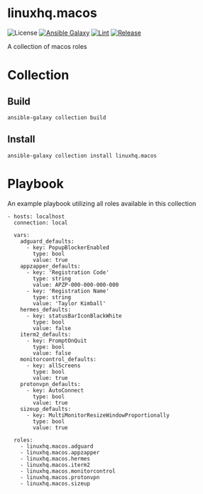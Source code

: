# linuxhq.macos

![License](https://img.shields.io/badge/license-GPLv3-lightgreen)
[![Ansible Galaxy](https://img.shields.io/badge/collection-linuxhq.macos-blue)](https://galaxy.ansible.com/linuxhq/macos)
[![Lint](https://github.com/linuxhq/ansible-collection-macos/actions/workflows/linting.yml/badge.svg)](https://github.com/linuxhq/ansible-collection-macos/actions/workflows/linting.yml)
[![Release](https://github.com/linuxhq/ansible-collection-macos/actions/workflows/release.yml/badge.svg)](https://github.com/linuxhq/ansible-collection-macos/actions/workflows/release.yml)

A collection of macos roles

# Collection

## Build

    ansible-galaxy collection build

## Install

    ansible-galaxy collection install linuxhq.macos

# Playbook

An example playbook utilizing all roles available in this collection

    - hosts: localhost
      connection: local

      vars:
        adguard_defaults:
          - key: PopupBlockerEnabled
            type: bool
            value: true
        appzapper_defaults:
          - key: 'Registration Code'
            type: string
            value: APZP-000-000-000-000
          - key: 'Registration Name'
            type: string
            value: 'Taylor Kimball'
        hermes_defaults:
          - key: statusBarIconBlackWhite
            type: bool
            value: false
        iterm2_defaults:
          - key: PromptOnQuit
            type: bool
            value: false
        monitorcontrol_defaults:
          - key: allScreens
            type: bool
            value: true
        protonvpn_defaults:
          - key: AutoConnect
            type: bool
            value: true
        sizeup_defaults:
          - key: MultiMonitorResizeWindowProportionally
            type: bool
            value: true

      roles:
        - linuxhq.macos.adguard
        - linuxhq.macos.appzapper
        - linuxhq.macos.hermes
        - linuxhq.macos.iterm2
        - linuxhq.macos.monitorcontrol
        - linuxhq.macos.protonvpn
        - linuxhq.macos.sizeup
